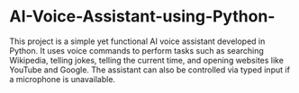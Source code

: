 # AI-Voice-Assistant-using-Python-
This project is a simple yet functional AI voice assistant developed in Python. It uses voice commands to perform tasks such as searching Wikipedia, telling jokes, telling the current time, and opening websites like YouTube and Google. The assistant can also be controlled via typed input if a microphone is unavailable.
